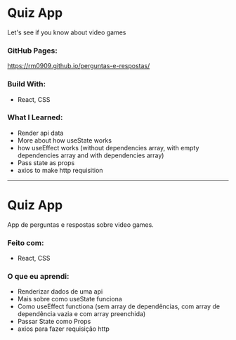 # Quiz App
Let's see if you know about video games

### GitHub Pages:
https://rm0909.github.io/perguntas-e-respostas/

### Build With:
- React, CSS
### What I Learned:
- Render api data
- More about how useState works
- how useEffect works (without dependencies array, with empty dependencies array and with dependencies array)
- Pass state as props
- axios to make http requisition

____________________________________________________________________________________________________________________

# Quiz App
App de perguntas e respostas sobre video games.  

### Feito com:
- React, CSS  

### O que eu aprendi:
- Renderizar dados de uma api
- Mais sobre como useState funciona
- Como useEffect functiona (sem array de dependências, com array de dependência vazia e com array preenchida)
- Passar State como Props
- axios para fazer requisição http
